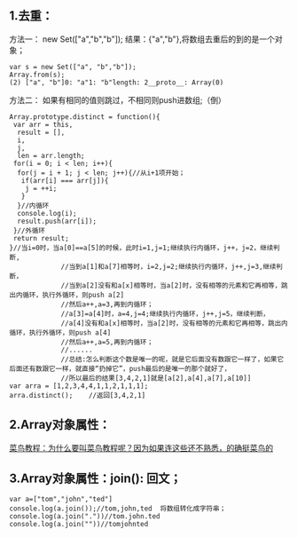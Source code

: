 1.去重：
---
方法一：
new Set(["a","b","b"]); 结果：{"a","b"},将数组去重后的到的是一个对象；
```
var s = new Set(["a", "b","b"]);
Array.from(s);   
(2) ["a", "b"]0: "a"1: "b"length: 2__proto__: Array(0)
```
方法二：
如果有相同的值则跳过，不相同则push进数组;（倒）
```
Array.prototype.distinct = function(){
 var arr = this,
  result = [],
  i,
  j,
  len = arr.length;
 for(i = 0; i < len; i++){
  for(j = i + 1; j < len; j++){//从i+1项开始；
   if(arr[i] === arr[j]){
    j = ++i;
   }
  }//内循环
  console.log(i);
  result.push(arr[i]);
 }//外循环
 return result;
}//当i=0时，当a[0]==a[5]的时候，此时i=1,j=1;继续执行内循环，j++，j=2，继续判断,  
             //当到a[1]和a[7]相等时，i=2,j=2;继续执行内循环，j++,j=3,继续判断，
             //当到a[2]没有和a[x]相等时，当a[2]时，没有相等的元素和它再相等，跳出内循环，执行外循环，则push a[2]
             //然后a++,a=3,再到内循环；
             //a[3]=a[4]时，a=4,j=4;继续执行内循环，j++,j=5，继续判断，
             //a[4]没有和a[x]相等时，当a[2]时，没有相等的元素和它再相等，跳出内循环，执行外循环，则push a[4]
             //然后a++,a=5,再到内循环；
             //......
             //总结:怎么判断这个数是唯一的呢，就是它后面没有数跟它一样了，如果它后面还有数跟它一样，就直接“扔掉它”，push最后的是唯一的那个就好了，
             //所以最后的结果[3,4,2,1]就是[a[2],a[4],a[7],a[10]]
var arra = [1,2,3,4,4,1,1,2,1,1,1]; 
arra.distinct();    //返回[3,4,2,1]
```
2.Array对象属性：
---
[菜鸟教程：为什么要叫菜鸟教程呢？因为如果连这些还不熟悉，的确挺菜鸟的](http://www.runoob.com/jsref/jsref-obj-array.html)

3.Array对象属性：join(): 回文；
---
```
var a=["tom","john","ted"]
console.log(a.join());//tom,john,ted  将数组转化成字符串；
console.log(a.join("."))//tom.john.ted
console.log(a.join(""))//tomjohnted
```
